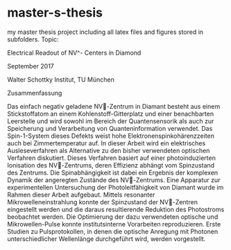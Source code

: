 # master-s-thesis
my master thesis project including all latex files and figures stored in subfolders. Topic:


Electrical Readout of NV^- Centers in Diamond


September 2017


Walter Schottky Institut,
TU München

Zusammenfassung

Das einfach negativ geladene NV􀀀-Zentrum in Diamant besteht aus einem Stickstoffatom
an einem Kohlenstoff-Gitterplatz und einer benachbarten Leerstelle und wird sowohl im
Bereich der Quantensensorik als auch zur Speicherung und Verarbeitung von Quanteninformation
verwendet. Das Spin-1-System dieses Defekts weist hohe Elektronenspinkohärenzzeiten
auch bei Zimmertemperatur auf. In dieser Arbeit wird ein elektrisches
Ausleseverfahren als Alternative zu den bisher verwendeten optischen Verfahren
diskutiert. Dieses Verfahren basiert auf einer photoinduzierten Ionisation des
NV􀀀-Zentrums, deren Effizienz abhängt vom Spinzustand des Zentrums. Die Spinabhängigkeit
ist dabei ein Ergebnis der komplexen Dynamik der angeregten Zustände
des NV􀀀-Zentrums. Eine Apparatur zur experimentellen Untersuchung der Photoleitfähigkeit
von Diamant wurde im Rahmen dieser Arbeit aufgebaut. Mittels resonanter
Mikrowelleneinstrahlung konnte der Spinzustand der NV􀀀-Zentren eingestellt werden
und die daraus resultierende Reduktion des Photostroms beobachtet werden. Die
Optimierung der dazu verwendeten optische und Mikrowellen-Pulse konnte institutsinterne
Vorarbeiten reproduzieren. Erste Studien zu Pulsprotokollen, in denen die optische
Anregung mit Photonen unterschiedlicher Wellenlänge durchgeführt wird, werden
vorgestellt.
